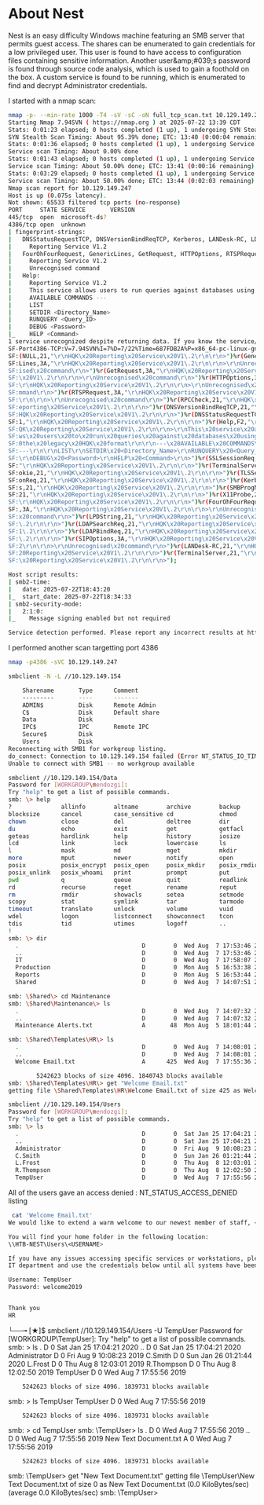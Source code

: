 # About Nest
Nest is an easy difficulty Windows machine featuring an SMB server that permits guest access. The shares can be enumerated to gain credentials for a low privileged user. This user is found to have access to configuration files containing sensitive information. Another user&amp;amp;#039;s password is found through source code analysis, which is used to gain a foothold on the box. A custom service is found to be running, which is enumerated to find and decrypt Administrator credentials.


I started with a nmap scan:

```bash
nmap -p- --min-rate 1000 -T4 -sV -sC -oN full_tcp_scan.txt 10.129.149.247
Starting Nmap 7.94SVN ( https://nmap.org ) at 2025-07-22 13:39 CDT
Stats: 0:01:23 elapsed; 0 hosts completed (1 up), 1 undergoing SYN Stealth Scan
SYN Stealth Scan Timing: About 95.39% done; ETC: 13:40 (0:00:04 remaining)
Stats: 0:01:36 elapsed; 0 hosts completed (1 up), 1 undergoing Service Scan
Service scan Timing: About 0.00% done
Stats: 0:01:43 elapsed; 0 hosts completed (1 up), 1 undergoing Service Scan
Service scan Timing: About 50.00% done; ETC: 13:41 (0:00:16 remaining)
Stats: 0:03:29 elapsed; 0 hosts completed (1 up), 1 undergoing Service Scan
Service scan Timing: About 50.00% done; ETC: 13:44 (0:02:03 remaining)
Nmap scan report for 10.129.149.247
Host is up (0.075s latency).
Not shown: 65533 filtered tcp ports (no-response)
PORT     STATE SERVICE       VERSION
445/tcp  open  microsoft-ds?
4386/tcp open  unknown
| fingerprint-strings: 
|   DNSStatusRequestTCP, DNSVersionBindReqTCP, Kerberos, LANDesk-RC, LDAPBindReq, LDAPSearchReq, LPDString, NULL, RPCCheck, SMBProgNeg, SSLSessionReq, TLSSessionReq, TerminalServer, TerminalServerCookie, X11Probe: 
|     Reporting Service V1.2
|   FourOhFourRequest, GenericLines, GetRequest, HTTPOptions, RTSPRequest, SIPOptions: 
|     Reporting Service V1.2
|     Unrecognised command
|   Help: 
|     Reporting Service V1.2
|     This service allows users to run queries against databases using the legacy HQK format
|     AVAILABLE COMMANDS ---
|     LIST
|     SETDIR <Directory_Name>
|     RUNQUERY <Query_ID>
|     DEBUG <Password>
|_    HELP <Command>
1 service unrecognized despite returning data. If you know the service/version, please submit the following fingerprint at https://nmap.org/cgi-bin/submit.cgi?new-service :
SF-Port4386-TCP:V=7.94SVN%I=7%D=7/22%Time=687FDB2A%P=x86_64-pc-linux-gnu%r
SF:(NULL,21,"\r\nHQK\x20Reporting\x20Service\x20V1\.2\r\n\r\n>")%r(Generic
SF:Lines,3A,"\r\nHQK\x20Reporting\x20Service\x20V1\.2\r\n\r\n>\r\nUnrecogn
SF:ised\x20command\r\n>")%r(GetRequest,3A,"\r\nHQK\x20Reporting\x20Service
SF:\x20V1\.2\r\n\r\n>\r\nUnrecognised\x20command\r\n>")%r(HTTPOptions,3A,"
SF:\r\nHQK\x20Reporting\x20Service\x20V1\.2\r\n\r\n>\r\nUnrecognised\x20co
SF:mmand\r\n>")%r(RTSPRequest,3A,"\r\nHQK\x20Reporting\x20Service\x20V1\.2
SF:\r\n\r\n>\r\nUnrecognised\x20command\r\n>")%r(RPCCheck,21,"\r\nHQK\x20R
SF:eporting\x20Service\x20V1\.2\r\n\r\n>")%r(DNSVersionBindReqTCP,21,"\r\n
SF:HQK\x20Reporting\x20Service\x20V1\.2\r\n\r\n>")%r(DNSStatusRequestTCP,2
SF:1,"\r\nHQK\x20Reporting\x20Service\x20V1\.2\r\n\r\n>")%r(Help,F2,"\r\nH
SF:QK\x20Reporting\x20Service\x20V1\.2\r\n\r\n>\r\nThis\x20service\x20allo
SF:ws\x20users\x20to\x20run\x20queries\x20against\x20databases\x20using\x2
SF:0the\x20legacy\x20HQK\x20format\r\n\r\n---\x20AVAILABLE\x20COMMANDS\x20
SF:---\r\n\r\nLIST\r\nSETDIR\x20<Directory_Name>\r\nRUNQUERY\x20<Query_ID>
SF:\r\nDEBUG\x20<Password>\r\nHELP\x20<Command>\r\n>")%r(SSLSessionReq,21,
SF:"\r\nHQK\x20Reporting\x20Service\x20V1\.2\r\n\r\n>")%r(TerminalServerCo
SF:okie,21,"\r\nHQK\x20Reporting\x20Service\x20V1\.2\r\n\r\n>")%r(TLSSessi
SF:onReq,21,"\r\nHQK\x20Reporting\x20Service\x20V1\.2\r\n\r\n>")%r(Kerbero
SF:s,21,"\r\nHQK\x20Reporting\x20Service\x20V1\.2\r\n\r\n>")%r(SMBProgNeg,
SF:21,"\r\nHQK\x20Reporting\x20Service\x20V1\.2\r\n\r\n>")%r(X11Probe,21,"
SF:\r\nHQK\x20Reporting\x20Service\x20V1\.2\r\n\r\n>")%r(FourOhFourRequest
SF:,3A,"\r\nHQK\x20Reporting\x20Service\x20V1\.2\r\n\r\n>\r\nUnrecognised\
SF:x20command\r\n>")%r(LPDString,21,"\r\nHQK\x20Reporting\x20Service\x20V1
SF:\.2\r\n\r\n>")%r(LDAPSearchReq,21,"\r\nHQK\x20Reporting\x20Service\x20V
SF:1\.2\r\n\r\n>")%r(LDAPBindReq,21,"\r\nHQK\x20Reporting\x20Service\x20V1
SF:\.2\r\n\r\n>")%r(SIPOptions,3A,"\r\nHQK\x20Reporting\x20Service\x20V1\.
SF:2\r\n\r\n>\r\nUnrecognised\x20command\r\n>")%r(LANDesk-RC,21,"\r\nHQK\x
SF:20Reporting\x20Service\x20V1\.2\r\n\r\n>")%r(TerminalServer,21,"\r\nHQK
SF:\x20Reporting\x20Service\x20V1\.2\r\n\r\n>");

Host script results:
| smb2-time: 
|   date: 2025-07-22T18:43:20
|_  start_date: 2025-07-22T18:34:33
| smb2-security-mode: 
|   2:1:0: 
|_    Message signing enabled but not required

Service detection performed. Please report any incorrect results at https://nmap.org/submit/ .

```


I performed another scan targetting port 4386

```bash
nmap -p4386 -sVC 10.129.149.247

```

```bash
smbclient -N -L //10.129.149.154

	Sharename       Type      Comment
	---------       ----      -------
	ADMIN$          Disk      Remote Admin
	C$              Disk      Default share
	Data            Disk      
	IPC$            IPC       Remote IPC
	Secure$         Disk      
	Users           Disk      
Reconnecting with SMB1 for workgroup listing.
do_connect: Connection to 10.129.149.154 failed (Error NT_STATUS_IO_TIMEOUT)
Unable to connect with SMB1 -- no workgroup available
```
```bash
smbclient //10.129.149.154/Data 
Password for [WORKGROUP\mendozgi]:
Try "help" to get a list of possible commands.
smb: \> help
?              allinfo        altname        archive        backup         
blocksize      cancel         case_sensitive cd             chmod          
chown          close          del            deltree        dir            
du             echo           exit           get            getfacl        
geteas         hardlink       help           history        iosize         
lcd            link           lock           lowercase      ls             
l              mask           md             mget           mkdir          
more           mput           newer          notify         open           
posix          posix_encrypt  posix_open     posix_mkdir    posix_rmdir    
posix_unlink   posix_whoami   print          prompt         put            
pwd            q              queue          quit           readlink       
rd             recurse        reget          rename         reput          
rm             rmdir          showacls       setea          setmode        
scopy          stat           symlink        tar            tarmode        
timeout        translate      unlock         volume         vuid           
wdel           logon          listconnect    showconnect    tcon           
tdis           tid            utimes         logoff         ..             
!              
smb: \> dir
  .                                   D        0  Wed Aug  7 17:53:46 2019
  ..                                  D        0  Wed Aug  7 17:53:46 2019
  IT                                  D        0  Wed Aug  7 17:58:07 2019
  Production                          D        0  Mon Aug  5 16:53:38 2019
  Reports                             D        0  Mon Aug  5 16:53:44 2019
  Shared                              D        0  Wed Aug  7 14:07:51 2019

```

```bash
smb: \Shared\> cd Maintenance 
smb: \Shared\Maintenance\> ls
  .                                   D        0  Wed Aug  7 14:07:32 2019
  ..                                  D        0  Wed Aug  7 14:07:32 2019
  Maintenance Alerts.txt              A       48  Mon Aug  5 18:01:44 2019
```


```bash
smb: \Shared\Templates\HR\> ls
  .                                   D        0  Wed Aug  7 14:08:01 2019
  ..                                  D        0  Wed Aug  7 14:08:01 2019
  Welcome Email.txt                   A      425  Wed Aug  7 17:55:36 2019

		5242623 blocks of size 4096. 1840743 blocks available
smb: \Shared\Templates\HR\> get "Welcome Email.txt"
getting file \Shared\Templates\HR\Welcome Email.txt of size 425 as Welcome Email.txt (1.4 KiloBytes/sec) (average 0.8 KiloBytes/sec)
```

```bash
smbclient //10.129.149.154/Users 
Password for [WORKGROUP\mendozgi]:
Try "help" to get a list of possible commands.
smb: \> ls
  .                                   D        0  Sat Jan 25 17:04:21 2020
  ..                                  D        0  Sat Jan 25 17:04:21 2020
  Administrator                       D        0  Fri Aug  9 10:08:23 2019
  C.Smith                             D        0  Sun Jan 26 01:21:44 2020
  L.Frost                             D        0  Thu Aug  8 12:03:01 2019
  R.Thompson                          D        0  Thu Aug  8 12:02:50 2019
  TempUser                            D        0  Wed Aug  7 17:55:56 2019

```

All of the users gave an access denied : NT_STATUS_ACCESS_DENIED listing

```bash
 cat 'Welcome Email.txt'
We would like to extend a warm welcome to our newest member of staff, <FIRSTNAME> <SURNAME>

You will find your home folder in the following location: 
\\HTB-NEST\Users\<USERNAME>

If you have any issues accessing specific services or workstations, please inform the 
IT department and use the credentials below until all systems have been set up for you.

Username: TempUser
Password: welcome2019


Thank you
HR
```


└──╼ [★]$ smbclient //10.129.149.154/Users -U TempUser
Password for [WORKGROUP\TempUser]:
Try "help" to get a list of possible commands.
smb: \> ls
  .                                   D        0  Sat Jan 25 17:04:21 2020
  ..                                  D        0  Sat Jan 25 17:04:21 2020
  Administrator                       D        0  Fri Aug  9 10:08:23 2019
  C.Smith                             D        0  Sun Jan 26 01:21:44 2020
  L.Frost                             D        0  Thu Aug  8 12:03:01 2019
  R.Thompson                          D        0  Thu Aug  8 12:02:50 2019
  TempUser                            D        0  Wed Aug  7 17:55:56 2019

		5242623 blocks of size 4096. 1839731 blocks available
smb: \> ls TempUser
  TempUser                            D        0  Wed Aug  7 17:55:56 2019

		5242623 blocks of size 4096. 1839731 blocks available
smb: \> cd TempUser
smb: \TempUser\> ls
  .                                   D        0  Wed Aug  7 17:55:56 2019
  ..                                  D        0  Wed Aug  7 17:55:56 2019
  New Text Document.txt               A        0  Wed Aug  7 17:55:56 2019

		5242623 blocks of size 4096. 1839731 blocks available
smb: \TempUser\> get "New Text Document.txt"
getting file \TempUser\New Text Document.txt of size 0 as New Text Document.txt (0.0 KiloBytes/sec) (average 0.0 KiloBytes/sec)
smb: \TempUser\> 
